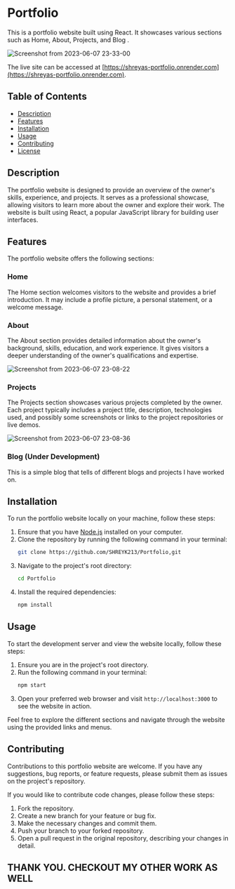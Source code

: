 # Portfolio

This is a portfolio website built using React.
It showcases various sections such as Home, About, Projects, and Blog .

![Screenshot from 2023-06-07 23-33-00](https://github.com/SHREYK213/Portfolio/assets/98221778/fb4884dc-7592-4975-84c5-118d2f04c502)

The live site can be accessed at [https://shreyas-portfolio.onrender.com](https://shreyas-portfolio.onrender.com).

## Table of Contents
- [Description](#description)
- [Features](#features)
- [Installation](#installation)
- [Usage](#usage)
- [Contributing](#contributing)
- [License](#license)

## Description
The portfolio website is designed to provide an overview of the owner's skills, experience, and projects. It serves as a professional showcase, allowing visitors to learn more about the owner and explore their work. The website is built using React, a popular JavaScript library for building user interfaces.

## Features
The portfolio website offers the following sections:

### Home
The Home section welcomes visitors to the website and provides a brief introduction. It may include a profile picture, a personal statement, or a welcome message.

### About
The About section provides detailed information about the owner's background, skills, education, and work experience. It gives visitors a deeper understanding of the owner's qualifications and expertise.

![Screenshot from 2023-06-07 23-08-22](https://github.com/SHREYK213/Portfolio/assets/98221778/085e9cda-0d5f-4377-9315-9530198d1528)

### Projects
The Projects section showcases various projects completed by the owner. Each project typically includes a project title, description, technologies used, and possibly some screenshots or links to the project repositories or live demos.

![Screenshot from 2023-06-07 23-08-36](https://github.com/SHREYK213/Portfolio/assets/98221778/1d495c25-ee0b-4766-89f3-f32763556e3d)

### Blog (Under Development)
This is a simple blog that tells of different blogs and projects I have worked on.

## Installation
To run the portfolio website locally on your machine, follow these steps:

1. Ensure that you have [Node.js](https://nodejs.org) installed on your computer.
2. Clone the repository by running the following command in your terminal:
   ```bash
   git clone https://github.com/SHREYK213/Portfolio,git
   ```
3. Navigate to the project's root directory:
   ```bash
   cd Portfolio
   ```
4. Install the required dependencies:
   ```bash
   npm install
   ```

## Usage
To start the development server and view the website locally, follow these steps:

1. Ensure you are in the project's root directory.
2. Run the following command in your terminal:
   ```bash
   npm start
   ```
3. Open your preferred web browser and visit `http://localhost:3000` to see the website in action.

Feel free to explore the different sections and navigate through the website using the provided links and menus.

## Contributing
Contributions to this portfolio website are welcome. If you have any suggestions, bug reports, or feature requests, please submit them as issues on the project's repository.

If you would like to contribute code changes, please follow these steps:

1. Fork the repository.
2. Create a new branch for your feature or bug fix.
3. Make the necessary changes and commit them.
4. Push your branch to your forked repository.
5. Open a pull request in the original repository, describing your changes in detail.

## THANK YOU. CHECKOUT MY OTHER WORK AS WELL
